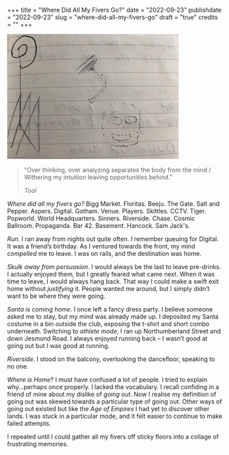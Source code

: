 +++
title = "Where Did All My Fivers Go?"
date = "2022-09-23"
publishdate = "2022-09-23"
slug = "where-did-all-my-fivers-go"
draft = "true"
credits = ""
+++


![Notebook with doodles, including the outline of a face](where_did_all_my_fivers_go.png)

> "Over thinking, over analyzing separates the body from the mind / 
> Withering my intuition leaving opportunities behind."
>
> *Tool*

*Where did all my fivers go?* Bigg Market. Floritas. Beeju. The Gate. Salt and Pepper. Aspers. Digital. Gotham. Venue. Players. Skittles. CCTV. Tiger. Popworld. World Headquarters. Sinners. Riverside. Chase. Cosmic Ballroom. Propaganda. Bar 42. Basement. Hancock. Sam Jack's.

*Run*. I ran away from nights out quite often. I remember queuing for Digital. It was a friend’s birthday. As I ventured towards the front, my mind *compelled* me to leave. I was on rails, and the destination was home.

*Skulk away from persuasion*. I would always be the last to leave pre-drinks. I actually enjoyed them, but I greatly feared what came next. When it was time to leave, I would always hang back. That way I could make a swift exit home without *justifying* it. People wanted me around, but I simply didn’t want to be where they were going.

*Santa is coming home*. I once left a fancy dress party. I believe someone asked me to stay, but my mind was already made up. I deposited my Santa costume in a bin outside the club, exposing the t-shirt and short combo underneath. Switching to *athlete mode*, I ran up Northumberland Street and down Jesmond Road. I always enjoyed running back – I wasn’t good at going out but I was good at running.

*Riverside*. I stood on the balcony, overlooking the dancefloor, speaking to no one.  

*Where is <!--Mark--> Home*? I must have confused a lot of people. I tried to explain why…perhaps once properly. I lacked the vocabulary. I recall confiding in a friend of mine about my dislike of *going out*. Now I realise my definition of going out was skewed towards a particular type of going out. Other ways of going out existed but like the *Age of Empires* I had yet to discover other lands. I was stuck in a particular mode, and it felt easier to continue to make failed attempts.

I repeated until I could gather all my fivers off sticky floors into a collage of frustrating memories.
